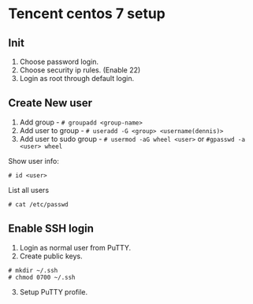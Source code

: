 # Tencent centos 7 setup

## Init

1. Choose password login.
2. Choose security ip rules. (Enable 22)
3. Login as root through default login.

## Create New user

1. Add group - `# groupadd <group-name>`
2. Add user to group - `# useradd -G <group> <username(dennis)>`
3. Add user to sudo group - `# usermod -aG wheel <user>` or `#gpasswd -a <user> wheel`

Show user info:
```
# id <user>
```

List all users
```
# cat /etc/passwd
```
## Enable SSH login

1. Login as normal user from PuTTY.
2. Create public keys.
  ```
  # mkdir ~/.ssh
  # chmod 0700 ~/.ssh
  ```
3. Setup PuTTY profile.
